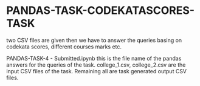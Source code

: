 # PANDAS-TASK-CODEKATASCORES-TASK
two CSV files are given then we have to answer the queries basing on codekata scores, different courses marks etc.


PANDAS-TASK-4 - Submitted.ipynb 
this is the file name of the pandas answers for the queries of the task. college_1.csv, college_2.csv are the input CSV files of the task. Remaining all are task generated output CSV files. 
